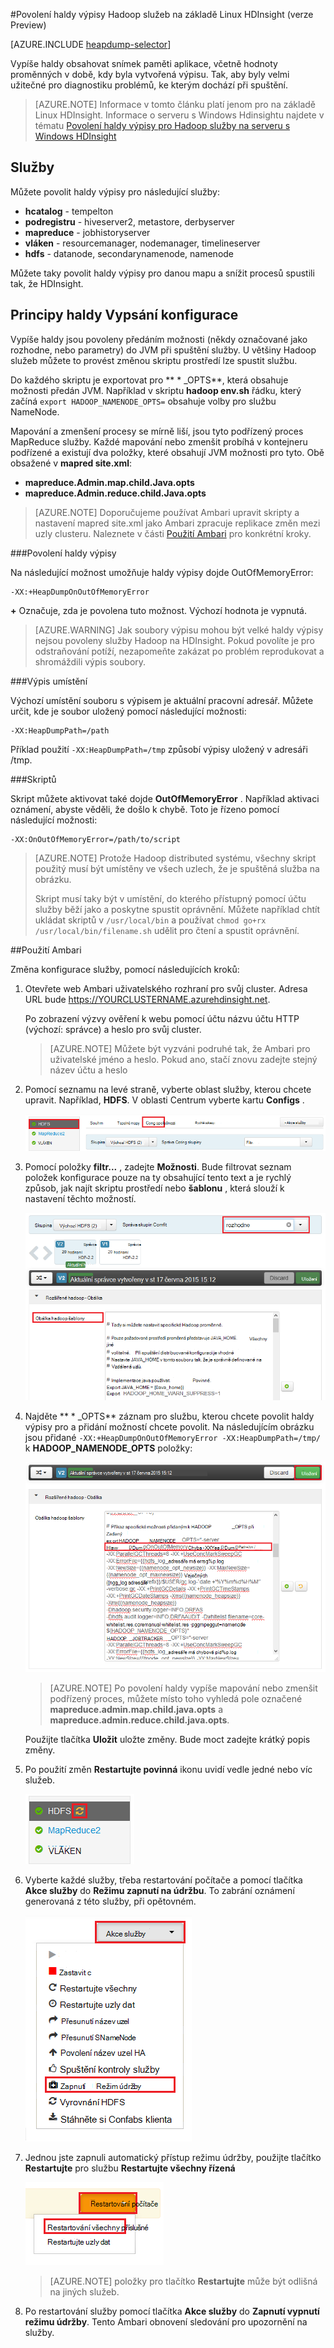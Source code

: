 <properties
    pageTitle="Povolení haldy výpisy služby Hadoop na HDInsight | Microsoft Azure"
    description="Povolte haldy výpisy služby Hadoop od založených na Linux HDInsight clusterů ladění a analýzy."
    services="hdinsight"
    documentationCenter=""
    authors="Blackmist"
    manager="jhubbard"
    editor="cgronlun"
    tags="azure-portal"/>

<tags
    ms.service="hdinsight"
    ms.workload="big-data"
    ms.tgt_pltfrm="na"
    ms.devlang="na"
    ms.topic="article"
    ms.date="09/27/2016"
    ms.author="larryfr"/>


#<a name="enable-heap-dumps-for-hadoop-services-on-linux-based-hdinsight-preview"></a>Povolení haldy výpisy Hadoop služeb na základě Linux HDInsight (verze Preview)

[AZURE.INCLUDE [heapdump-selector](../../includes/hdinsight-selector-heap-dump.md)]

Vypíše haldy obsahovat snímek paměti aplikace, včetně hodnoty proměnných v době, kdy byla vytvořená výpisu. Tak, aby byly velmi užitečné pro diagnostiku problémů, ke kterým dochází při spuštění.

> [AZURE.NOTE] Informace v tomto článku platí jenom pro na základě Linux HDInsight. Informace o serveru s Windows Hdinsightu najdete v tématu [Povolení haldy výpisy pro Hadoop služby na serveru s Windows HDInsight](hdinsight-hadoop-collect-debug-heap-dumps.md)

## <a name="whichServices"></a>Služby

Můžete povolit haldy výpisy pro následující služby:

*  **hcatalog** - tempelton
*  **podregistru** - hiveserver2, metastore, derbyserver
*  **mapreduce** - jobhistoryserver
*  **vláken** - resourcemanager, nodemanager, timelineserver
*  **hdfs** - datanode, secondarynamenode, namenode

Můžete taky povolit haldy výpisy pro danou mapu a snížit procesů spustili tak, že HDInsight.

## <a name="configuration"></a>Principy haldy Vypsání konfigurace

Vypíše haldy jsou povoleny předáním možnosti (někdy označované jako rozhodne, nebo parametry) do JVM při spuštění služby. U většiny Hadoop služeb můžete to provést změnou skriptu prostředí lze spustit službu.

Do každého skriptu je exportovat pro ** \* \_OPTS**, která obsahuje možnosti předán JVM. Například v skriptu **hadoop env.sh** řádku, který začíná `export HADOOP_NAMENODE_OPTS=` obsahuje volby pro službu NameNode.

Mapování a zmenšení procesy se mírně liší, jsou tyto podřízený proces MapReduce služby. Každé mapování nebo zmenšit probíhá v kontejneru podřízené a existují dva položky, které obsahují JVM možnosti pro tyto. Obě obsažené v **mapred site.xml**:

* **mapreduce.Admin.map.child.Java.opts**
* **mapreduce.Admin.reduce.child.Java.opts**

> [AZURE.NOTE] Doporučujeme používat Ambari upravit skripty a nastavení mapred site.xml jako Ambari zpracuje replikace změn mezi uzly clusteru. Naleznete v části [Použití Ambari](#using-ambari) pro konkrétní kroky.

###<a name="enable-heap-dumps"></a>Povolení haldy výpisy

Na následující možnost umožňuje haldy výpisy dojde OutOfMemoryError:

    -XX:+HeapDumpOnOutOfMemoryError

**+** Označuje, zda je povolena tuto možnost. Výchozí hodnota je vypnutá.

> [AZURE.WARNING] Jak soubory výpisu mohou být velké haldy výpisy nejsou povoleny služby Hadoop na HDInsight. Pokud povolíte je pro odstraňování potíží, nezapomeňte zakázat po problém reprodukovat a shromáždili výpis soubory.

###<a name="dump-location"></a>Výpis umístění

Výchozí umístění souboru s výpisem je aktuální pracovní adresář. Můžete určit, kde je soubor uložený pomocí následující možnosti:

    -XX:HeapDumpPath=/path

Příklad použití `-XX:HeapDumpPath=/tmp` způsobí výpisy uložený v adresáři /tmp.

###<a name="scripts"></a>Skriptů

Skript můžete aktivovat také dojde **OutOfMemoryError** . Například aktivaci oznámení, abyste věděli, že došlo k chybě. Toto je řízeno pomocí následující možnosti:

    -XX:OnOutOfMemoryError=/path/to/script

> [AZURE.NOTE] Protože Hadoop distributed systému, všechny skript použitý musí být umístěny ve všech uzlech, že je spuštěná služba na obrázku.
>
> Skript musí taky být v umístění, do kterého přístupný pomocí účtu služby běží jako a poskytne spustit oprávnění. Můžete například chtít ukládat skriptů v `/usr/local/bin` a používat `chmod go+rx /usr/local/bin/filename.sh` udělit pro čtení a spustit oprávnění.

##<a name="using-ambari"></a>Použití Ambari

Změna konfigurace služby, pomocí následujících kroků:

1. Otevřete web Ambari uživatelského rozhraní pro svůj cluster. Adresa URL bude https://YOURCLUSTERNAME.azurehdinsight.net.

    Po zobrazení výzvy ověření k webu pomocí účtu názvu účtu HTTP (výchozí: správce) a heslo pro svůj cluster.

    > [AZURE.NOTE] Můžete být vyzváni podruhé tak, že Ambari pro uživatelské jméno a heslo. Pokud ano, stačí znovu zadejte stejný název účtu a heslo

2. Pomocí seznamu na levé straně, vyberte oblast služby, kterou chcete upravit. Například, **HDFS**. V oblasti Centrum vyberte kartu **Configs** .

    ![Obrázek Ambari web s vybranou kartou HDFS Configs](./media/hdinsight-hadoop-heap-dump-linux/serviceconfig.png)

3. Pomocí položky **filtr...** , zadejte **Možnosti**. Bude filtrovat seznam položek konfigurace pouze na ty obsahující tento text a je rychlý způsob, jak najít skriptu prostředí nebo **šablonu** , která slouží k nastavení těchto možností.

    ![Filtrovaným seznamem](./media/hdinsight-hadoop-heap-dump-linux/filter.png)

4. Najděte ** \* \_OPTS** záznam pro službu, kterou chcete povolit haldy výpisy pro a přidání možností chcete povolit. Na následujícím obrázku jsou přidané `-XX:+HeapDumpOnOutOfMemoryError -XX:HeapDumpPath=/tmp/` k **HADOOP\_NAMENODE\_OPTS** položky:

    ![HADOOP_NAMENODE_OPTS s - XX: + HeapDumpOnOutOfMemoryError - XX: = HeapDumpPath/technického /](./media/hdinsight-hadoop-heap-dump-linux/opts.png)

    > [AZURE.NOTE] Po povolení haldy vypíše mapování nebo zmenšit podřízený proces, můžete místo toho vyhledá pole označené **mapreduce.admin.map.child.java.opts** a **mapreduce.admin.reduce.child.java.opts**.

    Použijte tlačítka **Uložit** uložte změny. Bude moct zadejte krátký popis změny.

5. Po použití změn **Restartujte povinná** ikonu uvidí vedle jedné nebo víc služeb.

    ![Restartujte požadované ikonu a spusťte tlačítko](./media/hdinsight-hadoop-heap-dump-linux/restartrequiredicon.png)

6. Vyberte každé služby, třeba restartování počítače a pomocí tlačítka **Akce služby** do **Režimu zapnutí na údržbu**. To zabrání oznámení generovaná z této služby, při opětovném.

    ![Zapnutí režimu Nabídka Údržba](./media/hdinsight-hadoop-heap-dump-linux/maintenancemode.png)

7. Jednou jste zapnuli automatický přístup režimu údržby, použijte tlačítko **Restartujte** pro službu **Restartujte všechny řízená**

    ![Restartujte vliv na všechny položky](./media/hdinsight-hadoop-heap-dump-linux/restartbutton.png)

    > [AZURE.NOTE] položky pro tlačítko **Restartujte** může být odlišná na jiných služeb.

8. Po restartování služby pomocí tlačítka **Akce služby** do **Zapnutí vypnutí režimu údržby**. Tento Ambari obnovení sledování pro upozornění na služby.

